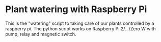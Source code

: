 # Plant watering with Raspberry Pi

This is the "watering" script to taking care of our plants controlled by a raspberry pi. The python script works on Raspberry Pi 2/.../Zero W
with pump, relay and magnetic switch.


